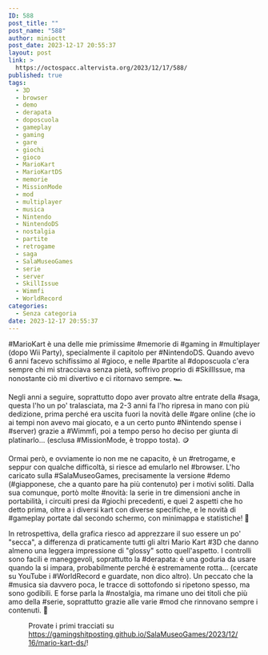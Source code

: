 ```yaml
---
ID: 588
post_title: ""
post_name: "588"
author: minioctt
post_date: 2023-12-17 20:55:37
layout: post
link: >
  https://octospacc.altervista.org/2023/12/17/588/
published: true
tags:
  - 3D
  - browser
  - demo
  - derapata
  - doposcuola
  - gameplay
  - gaming
  - gare
  - giochi
  - gioco
  - MarioKart
  - MarioKartDS
  - memorie
  - MissionMode
  - mod
  - multiplayer
  - musica
  - Nintendo
  - NintendoDS
  - nostalgia
  - partite
  - retrogame
  - saga
  - SalaMuseoGames
  - serie
  - server
  - SkillIssue
  - Wimmfi
  - WorldRecord
categories:
  - Senza categoria
date: 2023-12-17 20:55:37
---
```

<!-- wp:paragraph -->
<p>#MarioKart è una delle mie primissime #memorie di #gaming in #multiplayer (dopo Wii Party), specialmente il capitolo per #NintendoDS. Quando avevo 6 anni facevo schifissimo al #gioco, e nelle #partite al #doposcuola c'era sempre chi mi stracciava senza pietà, soffrivo proprio di #SkillIssue, ma nonostante ciò mi divertivo e ci ritornavo sempre. 🏎️</p>
<!-- /wp:paragraph -->

<!-- wp:paragraph -->
<p>Negli anni a seguire, soprattutto dopo aver provato altre entrate della #saga, questa l'ho un po' tralasciata, ma 2-3 anni fa l'ho ripresa in mano con più dedizione, prima perché era uscita fuori la novità delle #gare online (che io ai tempi non avevo mai giocato, e a un certo punto #Nintendo spense i #server) grazie a #Wimmfi, poi a tempo perso ho deciso per giunta di platinarlo... (esclusa #MissionMode, è troppo tosta). 🪙️</p>
<!-- /wp:paragraph -->

<!-- wp:paragraph -->
<p>Ormai però, e ovviamente io non me ne capacito, è un #retrogame, e seppur con qualche difficoltà, si riesce ad emularlo nel #browser. L'ho caricato sulla #SalaMuseoGames, precisamente la versione #demo (#giapponese, che a quanto pare ha più contenuto) per i motivi soliti. Dalla sua comunque, portò molte #novità: la serie in tre dimensioni anche in portabilità, i circuiti presi da #giochi precedenti, e quei 2 aspetti che ho detto prima, oltre a i diversi kart con diverse specifiche, e le novità di #gameplay portate dal secondo schermo, con minimappa e statistiche! 💯️</p>
<!-- /wp:paragraph -->

<!-- wp:paragraph -->
<p>In retrospettiva, della grafica riesco ad apprezzare il suo essere un po' "secca", a differenza di praticamente tutti gli altri Mario Kart #3D che danno almeno una leggera impressione di "glossy" sotto quell'aspetto. I controlli sono facili e maneggevoli, soprattutto la #derapata: è una goduria da usare quando la si impara, probabilmente perché è estremamente rotta... (cercate su YouTube i #WorldRecord e guardate, non dico altro). Un peccato che la #musica sia davvero poca, le tracce di sottofondo si ripetono spesso, ma sono godibili. E forse parla la #nostalgia, ma rimane uno dei titoli che più amo della #serie, soprattutto grazie alle varie #mod che rinnovano sempre i contenuti. 🎁️</p>
<!-- /wp:paragraph -->

<!-- wp:paragraph -->
<p></p>
<!-- /wp:paragraph -->

<!-- wp:image {"id":590,"sizeSlug":"full","linkDestination":"none","className":"large-pixelated"} -->
<figure class="wp-block-image size-full large-pixelated"><img src="https://octospacc.altervista.org/wp-content/uploads/2023/12/simplescreenrecorder-2023-12-17_18.17.09.2.gif" alt="" class="wp-image-590"/><figcaption class="wp-element-caption">Provate i primi tracciati su <a href="https://gamingshitposting.github.io/SalaMuseoGames/2023/12/16/mario-kart-ds/">https://gamingshitposting.github.io/SalaMuseoGames/2023/12/16/mario-kart-ds/</a>!</figcaption></figure>
<!-- /wp:image -->